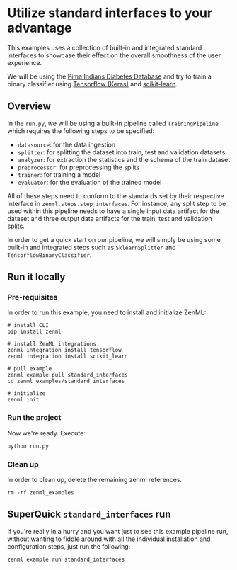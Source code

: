 # Utilize standard interfaces to your advantage

This examples uses a collection of built-in and integrated standard interfaces to showcase their effect
on the overall smoothness of the user experience.

We will be using the [Pima Indians Diabetes Database](https://www.kaggle.com/uciml/pima-indians-diabetes-database?select=diabetes.csv) 
and try to train a binary classifier using [Tensorflow (Keras)](https://www.tensorflow.org/) and [scikit-learn](https://scikit-learn.org/).

## Overview

In the `run.py`, we will be using a built-in pipeline called `TrainingPipeline` which requires the following steps 
to be specified:

- `datasource`: for the data ingestion 
- `splitter`: for splitting the dataset into train, test and validation datasets
- `analyzer`: for extraction the statistics and the schema of the train dataset
- `preprocessor`: for preprocessing the splits
- `trainer`: for training a model 
- `evaluator`: for the evaluation of the trained model

All of these steps need to conform to the standards set by their respective interface in `zenml.steps.step_interfaces`. 
For instance, any split step to be used within this pipeline needs to have a single input data artifact for the dataset 
and three output data artifacts for the train, test and validation splits. 

In order to get a quick start on our pipeline, we will simply be using some built-in and integrated steps such 
as `SklearnSplitter` and `TensorflowBinaryClassifier`.

## Run it locally

### Pre-requisites
In order to run this example, you need to install and initialize ZenML:

```shell
# install CLI
pip install zenml

# install ZenML integrations
zenml integration install tensorflow
zenml integration install scikit_learn

# pull example
zenml example pull standard_interfaces
cd zenml_examples/standard_interfaces

# initialize
zenml init
```

### Run the project
Now we're ready. Execute:

```bash
python run.py
```

### Clean up
In order to clean up, delete the remaining zenml references.

```shell
rm -rf zenml_examples
```

## SuperQuick `standard_interfaces` run

If you're really in a hurry and you want just to see this example pipeline run,
without wanting to fiddle around with all the individual installation and
configuration steps, just run the following:

```shell
zenml example run standard_interfaces
```
